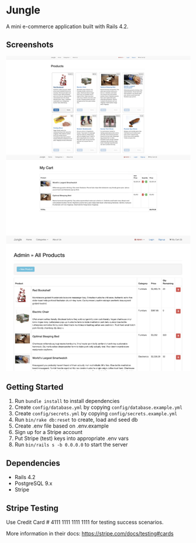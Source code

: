 # Jungle

A mini e-commerce application built with Rails 4.2.


## Screenshots

!["home_page"](https://github.com/kutluduman/jungle-rails/blob/master/docs/home_page.png?raw=true)
!["my_cart"](https://github.com/kutluduman/jungle-rails/blob/master/docs/my_cart.png?raw=true)
!["admin_page"](https://github.com/kutluduman/jungle-rails/blob/master/docs/admin_products.png?raw=true)



## Getting Started

1. Run `bundle install` to install dependencies
2. Create `config/database.yml` by copying `config/database.example.yml`
3. Create `config/secrets.yml` by copying `config/secrets.example.yml`
4. Run `bin/rake db:reset` to create, load and seed db
5. Create .env file based on .env.example
6. Sign up for a Stripe account
7. Put Stripe (test) keys into appropriate .env vars
8. Run `bin/rails s -b 0.0.0.0` to start the server


## Dependencies

* Rails 4.2 
* PostgreSQL 9.x
* Stripe

## Stripe Testing

Use Credit Card # 4111 1111 1111 1111 for testing success scenarios.

More information in their docs: <https://stripe.com/docs/testing#cards>
